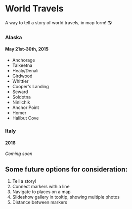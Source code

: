 # World Travels  
A way to tell a story of world travels, in map form! :earth_americas:

### Alaska  
#### May 21st-30th, 2015  
* Anchorage  
* Talkeetna  
* Healy/Denali  
* Girdwood  
* Whittier  
* Cooper's Landing  
* Seward  
* Soldotna  
* Ninilchik  
* Anchor Point  
* Homer  
* Halibut Cove    

### Italy  
#### 2016  
*Coming soon*  

## Some future options for consideration:  
1. Tell a story!  
2. Connect markers with a line  
3. Navigate to places on a map  
4. Slideshow gallery in tooltip, showing multiple photos    
5. Distance between markers  
